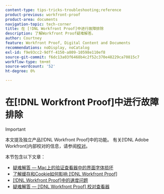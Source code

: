 ```yaml
---
content-type: tips-tricks-troubleshooting;reference
product-previous: workfront-proof
product-area: documents
navigation-topic: tech-corner
title: 在 [!DNL Workfront Proof]中进行故障排除
description: 了解Workfront Proof疑难解答。
author: Courtney
feature: Workfront Proof, Digital Content and Documents
recommendations: noDisplay, noCatalog
exl-id: f9e93cc2-9dff-4150-a809-10598e110ef8
source-git-commit: f6dc13a03f6468b4c2f52c370e48229ca70815c7
workflow-type: tm+mt
source-wordcount: '52'
ht-degree: 0%

---
```


# 在[!DNL Workfront Proof]中进行故障排除

>[!IMPORTANT]
>
>本文提及独立产品[!DNL Workfront Proof]中的功能。 有关[!DNL Adobe Workfront]内部校对的信息，请参阅[校对](../../../review-and-approve-work/proofing/proofing.md)。

本节包含以下文章：

* [疑难解答 — Mac上的验证查看器中的界面字体损坏](../../../workfront-proof/wp-tech-corner/troubleshooting/corrupted-interface-font-pv-mac.md)
* [了解缓存和Cookie如何影响 [!DNL Workfront Proof]](../../../workfront-proof/wp-tech-corner/troubleshooting/how-cache-cookies-affect-pv.md)
* [&#x200B; [!DNL Workfront Proof]中的速度问题](../../../workfront-proof/wp-tech-corner/troubleshooting/speed-issue.md)
* [疑难解答 —  [!DNL Workfront Proof] 校对查看器](../../../workfront-proof/wp-tech-corner/troubleshooting/proofing-viewer.md)
